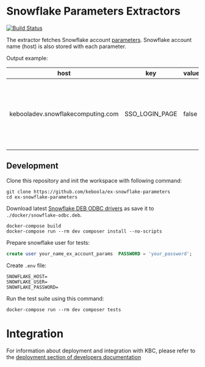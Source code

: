 # Snowflake Parameters Extractors

[![Build Status](https://travis-ci.org/keboola/ex-snowflake-parameters.svg?branch=master)](https://travis-ci.org/keboola/ex-snowflake-parameters)

The extractor fetches Snowflake account [parameters](https://docs.snowflake.net/manuals/sql-reference/parameters.html).
Snowflake account name (host) is also stored with each parameter.

Output example:

host | key | value | default | level | description
---- | --- | ----- | ----- | ------ | ----
kebooladev.snowflakecomputing.com | SSO_LOGIN_PAGE | false | false | | Enable federated authentication for console login and redirects preview page to console login

## Development
 
Clone this repository and init the workspace with following command:

```
git clone https://github.com/keboola/ex-snowflake-parameters
cd ex-snowflake-parameters
```

Download latest [Snowflake DEB ODBC drivers](https://docs.snowflake.net/manuals/user-guide/odbc-download.html) as save it to `./docker/snowflake-odbc.deb`.

```
docker-compose build
docker-compose run --rm dev composer install --no-scripts
```

Prepare snowflake user for tests:
```sql
create user your_name_ex_account_params  PASSWORD = 'your_password';
```

Create `.env` file:
```
SNOWFLAKE_HOST=
SNOWFLAKE_USER=
SNOWFLAKE_PASSWORD=

```

Run the test suite using this command:

```
docker-compose run --rm dev composer tests
```
 
# Integration

For information about deployment and integration with KBC, please refer to the [deployment section of developers documentation](https://developers.keboola.com/extend/component/deployment/) 
